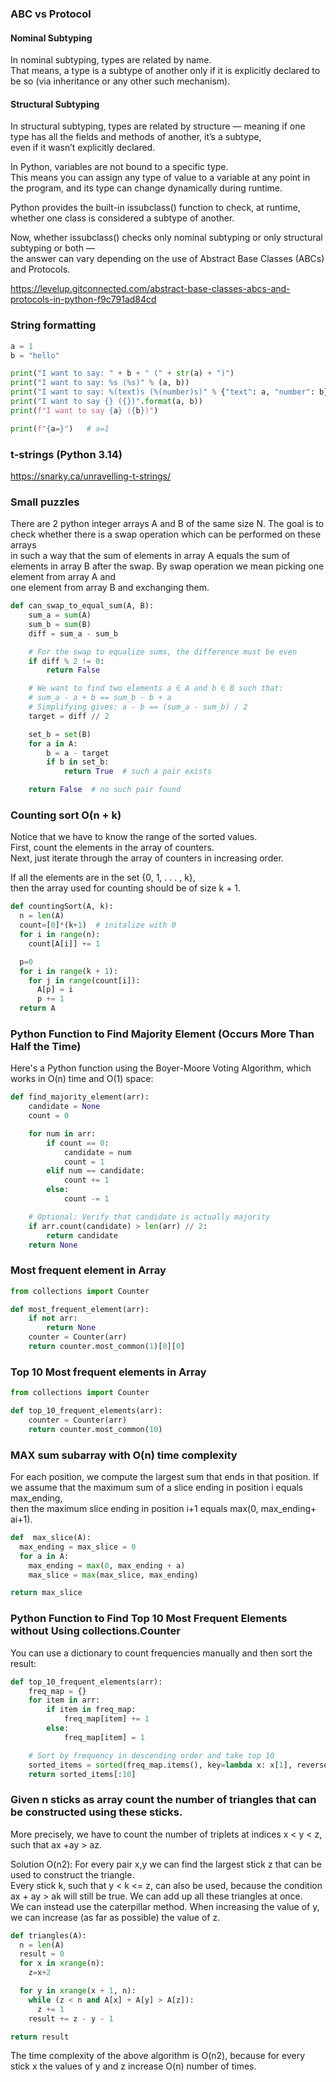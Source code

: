 ### ABC vs Protocol

#### Nominal Subtyping
In nominal subtyping, types are related by name.   
That means, a type is a subtype of another only if it is explicitly declared to be so (via inheritance or any other such mechanism).

#### Structural Subtyping
In structural subtyping, types are related by structure — meaning if one type has all the fields and methods of another, it’s a subtype,   
even if it wasn’t explicitly declared.

In Python, variables are not bound to a specific type.   
This means you can assign any type of value to a variable at any point in the program, and its type can change dynamically during runtime.

Python provides the built-in issubclass() function to check, at runtime, whether one class is considered a subtype of another.

Now, whether issubclass() checks only nominal subtyping or only structural subtyping or both —  
the answer can vary depending on the use of Abstract Base Classes (ABCs) and Protocols.

<https://levelup.gitconnected.com/abstract-base-classes-abcs-and-protocols-in-python-f9c791ad84cd>

### String formatting
```python
a = 1
b = "hello"

print("I want to say: " + b + " (" + str(a) + ")")
print("I want to say: %s (%s)" % (a, b))
print("I want to say: %(text)s (%(number)s)" % {"text": a, "number": b})
print("I want to say {} ({})".format(a, b))
print(f"I want to say {a} ({b})")

print(f"{a=}")   # a=1
```
### t-strings (Python 3.14)
<https://snarky.ca/unravelling-t-strings/>
<!--
https://habr.com/ru/articles/911196/
-->

### Small puzzles

There are 2 python integer arrays A and B of the same size N.
The goal is to check whether there is a swap operation which can be performed on these arrays  
in such a way that the sum of elements in array A equals the sum of elements in array B after the swap.
By swap operation we mean picking one element from array A and  
one element from array B and exchanging them.
```python
def can_swap_to_equal_sum(A, B):
    sum_a = sum(A)
    sum_b = sum(B)
    diff = sum_a - sum_b

    # For the swap to equalize sums, the difference must be even
    if diff % 2 != 0:
        return False

    # We want to find two elements a ∈ A and b ∈ B such that:
    # sum_a - a + b == sum_b - b + a
    # Simplifying gives: a - b == (sum_a - sum_b) / 2
    target = diff // 2

    set_b = set(B)
    for a in A:
        b = a - target
        if b in set_b:
            return True  # such a pair exists

    return False  # no such pair found
```

### Counting sort O(n + k)
Notice that we have to know the range of the sorted values.  
First, count the elements in the array of counters.   
Next, just iterate through the array of counters in increasing order.

If all the elements are in the set {0, 1, . . . , k},   
then the array used for counting should be of size k + 1.  
```python
def countingSort(A, k):
  n = len(A)
  count=[0]*(k+1)  # initalize with 0
  for i in range(n):
    count[A[i]] += 1

  p=0
  for i in range(k + 1):
    for j in range(count[i]):
      A[p] = i
      p += 1
  return A
```
### Python Function to Find Majority Element (Occurs More Than Half the Time)

Here's a Python function using the Boyer-Moore Voting Algorithm, 
which works in O(n) time and O(1) space:

```python
def find_majority_element(arr):
    candidate = None
    count = 0

    for num in arr:
        if count == 0:
            candidate = num
            count = 1
        elif num == candidate:
            count += 1
        else:
            count -= 1

    # Optional: Verify that candidate is actually majority
    if arr.count(candidate) > len(arr) // 2:
        return candidate
    return None
```

### Most frequent element in Array
```python
from collections import Counter

def most_frequent_element(arr):
    if not arr:
        return None
    counter = Counter(arr)
    return counter.most_common(1)[0][0]
```

### Top 10 Most frequent elements in Array

```python
from collections import Counter

def top_10_frequent_elements(arr):
    counter = Counter(arr)
    return counter.most_common(10)
```
### MAX sum subarray with O(n) time complexity
For each position, we compute the largest sum that ends in that position. 
If we assume that the maximum sum of a slice ending in position i equals max_ending,  
then the maximum slice ending in position i+1 equals max(0, max_ending+ ai+1).
```python
def  max_slice(A):
  max_ending = max_slice = 0
  for a in A:
    max_ending = max(0, max_ending + a)
    max_slice = max(max_slice, max_ending)

return max_slice
```


### Python Function to Find Top 10 Most Frequent Elements without Using collections.Counter

You can use a dictionary to count frequencies manually and then sort the result:

```python
def top_10_frequent_elements(arr):
    freq_map = {}
    for item in arr:
        if item in freq_map:
            freq_map[item] += 1
        else:
            freq_map[item] = 1

    # Sort by frequency in descending order and take top 10
    sorted_items = sorted(freq_map.items(), key=lambda x: x[1], reverse=True)
    return sorted_items[:10]
```


### Given n sticks as array count the number of triangles that can be constructed using these sticks. 
More precisely, we have to count the number of triplets at indices x < y < z, such that ax +ay > az.

Solution O(n2):
For every pair x,y we can find the largest stick z that can be used to construct the triangle.  
Every stick k, such that y < k <= z, can also be used, because the condition ax + ay > ak 
will still be true. 
We can add up all these triangles at once.  
We can instead use the caterpillar method. 
When increasing the value of y, we can increase (as far as possible) the value of z.

```python
def triangles(A):
  n = len(A)
  result = 0
  for x in xrange(n):
    z=x+2

  for y in xrange(x + 1, n):
    while (z < n and A[x] + A[y] > A[z]):
      z += 1
    result += z - y - 1

return result
```
The time complexity of the above algorithm is O(n2), because for every stick x the values of y and z increase O(n) number of times.

